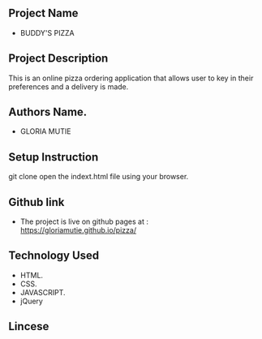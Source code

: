## Project Name
- BUDDY'S PIZZA
## Project Description 
This is an online pizza ordering application that allows user to key in their preferences and a delivery is made.
## Authors Name.
- GLORIA MUTIE

## Setup Instruction
git clone
open the indext.html file using your browser.

## Github link 
- The project is live on github pages at : https://gloriamutie.github.io/pizza/
## Technology Used
- HTML.
- CSS.
- JAVASCRIPT.
- jQuery

## Lincese

